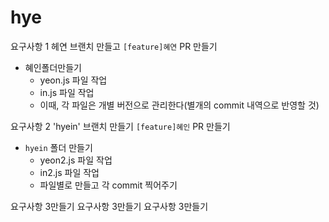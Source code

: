 # hye
요구사항 1
헤연 브랜치 만들고 `[feature]혜연` PR 만들기
- 혜인폴더만들기
    - yeon.js 파일 작업
    - in.js 파일 작업
    - 이때, 각 파일은 개별 버전으로 관리한다(별개의 commit 내역으로 반영할 것)


요구사항 2
'hyein' 브랜치 만들기
`[feature]혜인` PR 만들기
- `hyein` 폴더 만들기
    - yeon2.js 파일 작업
    - in2.js 파일 작업
    - 파일별로 만들고 각 commit 찍어주기

요구사항 3만들기
요구사항 3만들기
요구사항 3만들기